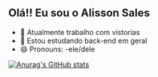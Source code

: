 ## Olá!! Eu sou o Alisson Sales

- 🔭 Atualmente trabalho com vistorias 
- 🌱 Estou estudando back-end em geral
- 😄 Pronouns: -ele/dele

[![Anurag's GitHub stats](https://github-readme-stats.vercel.app/api?alissosales98=anuraghazra)](https://github.com/anuraghazra/github-readme-stats)


